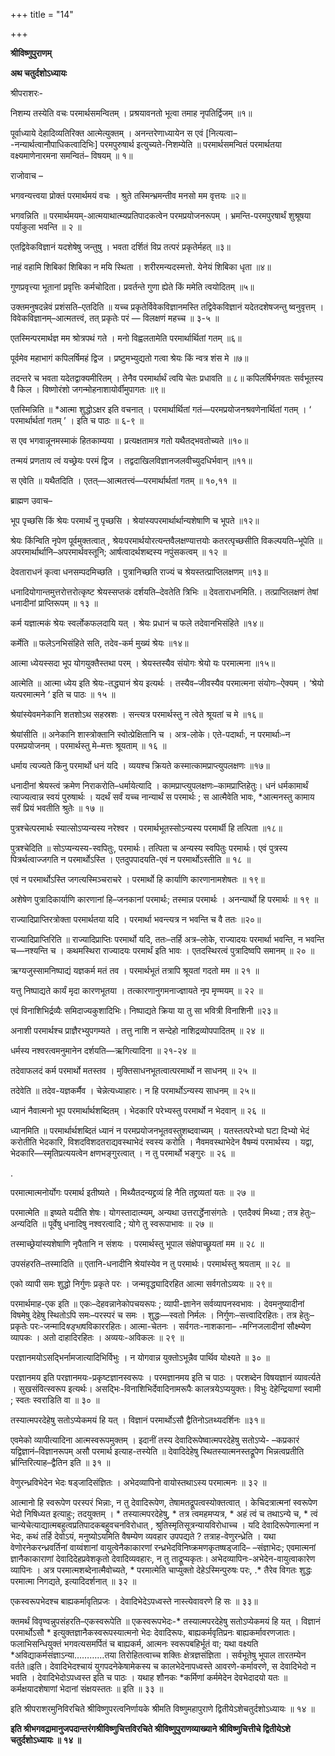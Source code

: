 +++
title = "14"

+++


<div id="pl-73213" claऽऽ="panel-layout">

<div id="pg-73213-0" claऽऽ="panel-grid panel-no-ऽtyle">

<div id="pgc-73213-0-0" claऽऽ="panel-grid-cell" weight="1">

<div id="panel-73213-0-0-0" claऽऽ="ऽo-panel widget widget_ऽow-editor panel-firऽt-child panel-laऽt-child" index="0" data-ऽtyle="{&quot;background_image_attachment&quot;ःfalऽe,&quot;background_diऽplay&quot;ः&quot;tile&quot;}">

<div claऽऽ="ऽo-widget-ऽow-editor ऽo-widget-ऽow-editor-baऽe">

<div claऽऽ="ऽiteorigin-widget-tinymce textwidget">

**श्रीविष्णुपुराणम्**

**अथ चतुर्दशोऽध्यायः**

 श्रीपराशरः-

निशम्य तस्येति वचः परमार्थसमन्वितम् । प्रश्रयावनतो भूत्वा तमाह नृपतिर्द्विजम् ॥१॥

 पूर्वाध्याये देहादिव्यतिरिक्त आत्मेत्युक्तम् । अनन्तरेणाध्यायेन स एवं \[नित्यत्वा– -नन्यार्थत्वानौपाधिकत्वादिभिः\] परमपुरुषार्थ इत्युच्यते-निशम्येति ॥ परमार्थसमन्वितं परमार्थतया वक्ष्यमाणेनारमना समन्वितं– विषयम् ॥ १॥

 राजोवाच –

भगवन्यत्त्वया प्रोक्तं परमार्थमयं वचः । श्रुते तस्मिन्भ्रमन्तीव मनसो मम वृत्तयः ॥२॥

 भगवन्निति ॥ परमार्थमयम्-आत्मयाथात्म्यप्रतिपादकत्वेन परमप्रयोजनरूपम् । भ्रमन्ति-परमपुरषार्थं शुश्रूषया पर्याकुला भवन्ति ॥ २ ॥

एतद्विवेकविज्ञानं यदशेषेषु जन्तुषु । भवता दर्शितं विप्र तत्परं प्रकृतेर्महत् ॥३॥

नाहं वहामि शिबिकां शिबिका न मयि स्थिता । शरीरमन्यदस्मत्तो. येनेयं शिबिका धृता ॥४॥

गुणप्रवृत्त्या भूतानां प्रवृत्तिः कर्मचोदिता। प्रवर्तन्ते गुणा ह्येते किं ममेति त्वयोदितम् ॥५॥

 उक्तमनुषदन्नेवं प्रशंसति–एतदिति ॥ यच्च
प्रकृतेर्विवेकविज्ञानमस्ति तद्विवेकविज्ञानं यदेतदशेषजन्तु ष्वनुवृत्तम् । विवेकविज्ञानम्–आत्मतत्त्वं, तत् प्रकृतेः परं — विलक्षणं महच्च ॥ ३-५ ॥

एतस्मिन्परमार्थज्ञ मम श्रोत्रपथं गते । मनो विह्वलतामेति परमार्थार्थितां गतम् ॥६॥

पूर्वमेव महाभागं कपिलर्षिमहं द्विज । प्रष्टुमभ्युद्यतो गत्वा श्रेयः किं न्वत्र शंस मे ॥७॥

तदन्तरे च भवता यदेतद्वाक्यमीरितम् । तेनैव परमार्थार्थं त्वयि चेतः प्रधावति ॥ ८॥ कपिलर्षिर्भगवतः सर्वभूतस्य वै किल । विष्णोरंशो जगन्मोहनाशायोर्वीमुपागतः ॥९॥

 एतस्मिन्निति ॥ \*आत्मा शुद्धोऽक्षर इति वचनात् । परमार्थार्थितां गतं—परमप्रयोजनश्रवणेनार्थितां गतम् । ‘ परमार्थार्थतां गतम् ’ । इति च पाठः ॥ ६-९ ॥

स एव भगवान्नूनमस्माकं हितकाम्यया । प्रत्यक्षतामत्र गतो यथैतद्भवतोच्यते ॥१०॥

तन्मयं प्रणताय त्वं यच्छ्रेयः परमं द्विज । तद्वदाखिलविज्ञानजलवीच्युदधिर्भवान् ॥११॥

 स एवेति ॥ यथैतदिति । एतत्—आत्मतत्त्वं—परमार्थार्थतां गतम् ॥ १०,११ ॥

 ब्राह्मण उवाच–

भूप पृच्छसि किं श्रेयः परमार्थं नु पृच्छसि । श्रेयांस्यपरमार्थार्थान्यशेषाणि च भूपते ॥१२॥

 श्रेयः किंन्विति नृपेण पूर्वमुक्तत्वात् , श्रेयःपरमार्थयोरत्यन्तवैलक्षण्यात्तयोः कतरत्पृच्छसीति विकल्पयति–भूपेति ॥ अपरमार्थार्थानि–अपरमार्थवस्तूनि; आर्षत्वादर्थशब्दस्य नपुंसकत्वम् ॥ १२ ॥

देवताराधनं कृत्वा धनसम्पदमिच्छति । पुत्रानिच्छति राज्यं च श्रेयस्तत्प्राप्तिलक्षणम् ॥१३॥

 धनादियोगान्तमुत्तरोत्तरोत्कृष्ट श्रेयस्सप्तकं
दर्शयति–देवतेति त्रिभिः ॥ देवताराधनमिति.। तत्प्राप्तिलक्षणं तेषां धनादीनां प्राप्तिरूपम् ॥ १३ ॥

कर्म यज्ञात्मकं श्रेयः स्वर्लोकफलदायि यत् । श्रेयः प्रधानं च फले तदेवानभिसंहिते ॥१४॥

 कर्मेति ॥ फलेऽनभिसंहिते सति, तदेव-कर्म मुख्यं श्रेयः ॥१४॥

आत्मा ध्येयस्सदा भूप योगयुक्तैस्तथा परम् । श्रेयस्तस्यैव संयोगः श्रेयो यः परमात्मना ॥१५॥

 आत्मेति ॥ आत्मा ध्येय इति श्रेयः-तद्ध्यानं श्रेय इत्यर्थः । तस्यैव–जीवस्यैव परमात्मना संयोगः–ऐक्यम् । ‘श्रेयो यत्परमात्मने ‘ इति च पाठः ॥ १५ ॥

श्रेयांस्येवमनेकानि शतशोऽथ सहस्रशः । सन्त्यत्र परमार्थस्तु न त्वेते श्रूयतां च मे ॥१६॥

 श्रेयांसीति ॥ अनेकानि शास्त्रोक्तानि स्वोत्प्रेक्षितानि च । अत्र-लोके। एते-पदार्थाः, न परमार्थाः–न परमप्रयोजनम् । परमार्थस्तु मे–मत्तः श्रूयताम् ॥ १६ ॥

धर्माय त्यज्यते किंनु परमार्थो धनं यदि । व्ययश्च क्रियते कस्मात्कामप्राप्त्युपलक्षणः ॥१७॥

 धनादीनां श्रेयस्त्वं क्रमेण निराकरोति–धर्मायेत्यादि । कामप्राप्त्युपलक्षणः–कामप्राप्तिहेतुः। धनं धर्मकामार्थं त्याज्यत्वान्न स्वयं पुरुषार्थः । यदर्थं सर्वं यच्च नान्यार्थं स परमार्थः ; स आत्मैवेति भावः, \*आत्मनस्तु कामाय सर्वं प्रियं भवतीति श्रुतेः ॥ १७ ॥

पुत्रश्चेत्परमार्थः स्यात्सोऽप्यन्यस्य नरेश्वर । परमार्थभूतस्सोऽन्यस्य परमार्थी हि तत्पिता ॥१८॥

 पुत्रश्चेदिति ॥ सोऽप्यन्यस्य-स्वपितुः, परमार्थः। तत्पिता च अन्यस्य स्वपितुः परमार्थः। एवं पुत्रस्य पित्रर्थत्वाज्जगति न परमार्थोऽस्ति । एतदुपपादयति-एवं न परमार्थोऽस्तीति ॥ १८ ॥

एवं न परमार्थोऽस्ति जगत्यस्मिञ्चराचरे । परमार्थो हि कार्याणि कारणानामशेषतः ॥ १९॥

 अशेषेण पुत्रादिकार्याणि कारणानां हि–जनकानां परमार्थः; तस्मान्न परमार्थः । अनन्यार्थो हि परमार्थः ॥ १९ ॥

राज्यादिप्राप्तिरत्रोक्ता परमार्थतया यदि । परमार्था भवन्त्यत्र न भवन्ति च वै ततः ॥२०॥

 राज्यादिप्राप्तिरिति ॥ राज्यादिप्राप्तिः परमार्थो यदि, ततः–तर्हि अत्र–लोके, राज्यादयः परमार्था भवन्ति, न भवन्ति च—नश्यन्ति च । कथमस्थिरा राज्यादयः परमार्थं इति भावः । एतदस्थिरत्वं पुत्रादिष्वपि समानम् ॥ २० ॥

ऋग्यजुस्सामनिष्पाद्यं यज्ञकर्म मतं तव । परमार्थभूतं तत्रापि श्रूयतां गदतो मम ॥ २१ ॥

यत्तु निष्पाद्यते कार्यं मृदा कारणभूतया । तत्कारणानुगमनाज्ज्ञायते नृप मृण्मयम् ॥ २२ ॥

एवं विनाशिभिर्द्रव्यैः समिदाज्यकुशादिभिः। निष्पाद्यते क्रिया या तु सा भवित्री विनाशिनी ॥२३॥

अनाशी परमार्थश्च प्राज्ञैरभ्युपगम्यते । तत्तु नाशि न सन्देहो नाशिद्रव्योपपादितम् ॥ २४ ॥

 धर्मस्य नश्वरत्वमनुमानेन दर्शयति—ऋगित्यादिना ॥ २१-२४ ॥

तदेवाफलदं कर्म परमार्थो मतस्तव । मुक्तिसाधनभूतत्वात्परमार्थो न साधनम् ॥ २५ ॥

 तदेवेति ॥ तदेव-यज्ञकर्मैव । चेन्नेत्यध्याहारः। न हि परमार्थोऽन्यस्य साधनम् ॥ २५॥

ध्यानं नैवात्मनो भूप परमार्थार्थशब्दितम् । भेदकारि परेभ्यस्तु परमार्थो न भेदवान् ॥ २६ ॥

 ध्यानमिति ॥ परमार्थार्थशब्दितं ध्यानं न
परमप्रयोजनभूतवस्तुशब्दवाच्यम् । यतस्तत्परेभ्यो घटा दिभ्यो भेदं करोतीति भेदकारि, विशदविशदतराद्यवस्थाभेदं स्वस्य करोति । नैवमवस्थाभेदेन वैषम्यं
परमार्थस्य । यद्वा, भेदकारि—स्मृतिप्रत्ययत्वेन क्षणभङ्गुरत्वात् । न तु परमार्थो भङ्गुरः ॥ २६ ॥

.

परमात्मात्मनोर्योगः परमार्थ इतीष्यते । मिथ्यैतदन्यद्द्रव्यं हि नैति तद्द्रव्यतां यतः ॥ २७ ॥

 परमात्मेति ॥ इष्यते यदीति शेषः। योगस्तादात्म्यम्, अन्यथा उत्तरार्द्धेनासंगतेः । एतदैक्यं मिथ्या ; तत्र हेतुः–अन्यदिति ॥ पूर्वेषु धनादिषु नश्वरत्वादि ; योगे तु स्वरूपाभावः ॥ २७ ॥

तस्माच्छ्रेयांस्यशेषाणि नृपैतानि न संशयः । परमार्थस्तु भूपाल संक्षेपाच्छ्रूयतां मम ॥ २८ ॥

 उपसंहरति–तस्मादिति ॥ एतानि-धनादीनि श्रेयांस्येव न तु परमार्थः। परमार्थस्तु श्रयताम् ॥ २८ ॥

एको व्यापी समः शुद्धो निर्गुणः प्रकृते परः । जन्मवृद्ध्यादिरहित आत्मा सर्वगतोऽव्ययः ॥ २९॥

 परमार्थमाह-एक इति ॥ एकः–देहवन्नानेकोपचयरूपः ; व्यापी-ज्ञानेन सर्वव्यापनस्वभावः । देवमनुष्यादीनां विषमेषु देहेषु स्थितोऽपि समः–परस्परं च समः । शुद्धः—स्वतो निर्मलः । निर्गुणः–सत्त्वादिरहितः। तत्र हेतुः–प्रकृतेः परः-जन्मादि*षड्भा*वविकाररहितः। आत्मा-चेतनः । सर्वगतः-नाशकाना– -मग्निजलादीनां सौक्ष्म्येण व्यापकः । अतो दाहादिरहितः । अव्ययः-अविकलः ॥ २९ ॥

परज्ञानमयोऽसद्भिर्नामजात्यादिभिर्विभुः । न योगवान्न युक्तोऽभून्नैव पार्थिव योक्ष्यते ॥ ३० ॥

 परज्ञानमय इति परज्ञानमयः-प्रकृष्टज्ञानस्वरूपः । परमज्ञानमय इति च पाठः । परशब्देन विषयज्ञानं व्यावर्त्यते । सुखसंवित्स्वरूप इत्यर्थः। असद्भिः-विनाशिभिर्देवादिनामरूपैः कालत्रयेऽप्ययुक्तः। विभुः देहेन्द्रियाणां स्वामी ; स्वतः स्वराडिति वा ॥ ३० ॥

तस्यात्मपरदेहेषु सतोऽप्येकमयं हि यत् । विज्ञानं परमार्थोऽसौ द्वैतिनोऽतथ्यदर्शिनः ॥३१॥

 एवमेको व्यापीत्यादिना आत्मस्वरूपमुक्तम् । इदानीं तस्य देवादिरूपेष्वात्मपरदेहेषु सतोऽप्ये- –कप्रकारं यद्विज्ञानं–विज्ञानरूपम् असौ परमार्थ इत्याह-तस्येति ॥ देवादिदेहेषु स्थितस्यात्मनस्तद्रूपेण भिन्नत्वप्रतीति र्भ्रान्तिरित्याह–द्वैतिन इति ॥ ३१ ॥

वेणुरन्ध्रविभेदेन भेदः षड्जादिसंज्ञितः । अभेदव्यापिनो वायोस्तथाऽस्य परमात्मनः ॥ ३२ ॥

 आत्मानो हि स्वरूपेण परस्परं भिन्नाः, न तु देवादिरूपेण, तेषामतद्रूपत्वस्योक्तत्वात् । केचिदत्रात्मनां स्वरूपेण भेदो निषिध्यत इत्याहुः; तदयुक्तम् । \* तस्यात्मपरदेहेषु, \* तत्र त्वमहमप्यत्र, \* अहं त्वं च तथाऽन्ये च, \* त्वं चान्येचेत्याद्यात्मबहुत्वप्रतिपादकबहुवचनविरोधात् , श्रुतिस्मृतिसूत्रन्यायविरोधाच्च । यदि देवादिरूपेणात्मनां न भेदः, कथं तर्हि देवोऽयं, मनुष्योऽयमिति वैषम्येण व्यवहार उपपद्यते ? तत्राह-वेणुरन्ध्रेति । यथा वेणोरनेकरन्ध्रवर्तिनां वाय्वंशानां वायुत्वेनैकाकारणां रन्ध्रभेदविनिष्क्रमणकृतष्षड्जादि– –संज्ञाभेदः; एवमात्मनां ज्ञानैकाकाराणां देवादिदेहप्रवेशकृतो देवादिव्यवहारः, न तु ताद्रूप्यकृतः। अभेदव्यापिनः-अभेदेन-वायुत्वाकारेण व्यापिनः । अत्र परमात्मशब्देनात्मैवोच्यते, \* परमात्मेति चाप्युक्तो देहेऽस्मिन्पुरुषः परः, .\* तैरेव विगतः शुद्धः परमात्मा निगद्यते, इत्यादिदर्शनात् ॥ ३२ ॥

एकस्वरूपभेदश्च बाह्यकर्मावृतिप्रजः । देवादिभेदेऽपध्वस्ते नास्त्येवावरणे हि सः ॥ ३३॥

 क्तमर्थं विवृण्वन्नुपसंहरति–एकस्वरूपेति ॥ एकस्वरूपभेदः-\* तस्यात्मपरदेहेषु सतोऽप्येकमयं हि यत् । विज्ञानं परमार्थोऽसौ \* इत्युक्तज्ञानैकस्वरूपस्यात्मनो भेदः देवादिरूपः, बाह्यकर्मवृतिप्रनः बाह्यकर्मावरणजातः। फलाभिसन्धियुक्तं भगवत्यसमर्पितं च बाह्यकर्म, आत्मनः स्वरूपबहिर्भूतं वा; यथा वक्ष्यति \*अविद्याकर्मसंज्ञाऽन्या…………तया
तिरोहितत्वाच्च शक्तिः क्षेत्रज्ञसंज्ञिता । सर्वभूतेषु भूपाल तारतम्येन वर्तते॥इति। देवादिभेदश्चायं युगपदनेकेषामेकस्य च कालभेदेनापध्वस्ते आवरणे-कर्मावरणे, स देवादिभेदो न भवति । देवादिभेदोऽपध्वस्त इति च पाठः । यथाह शौनकः \*कर्मिणां कर्ममेदेन देवभेदादयो यतः ॥ कर्मक्षयादशेषाणां भेदानां संक्षयस्ततः ॥ इति ॥ ३३ ॥

 इति श्रीपराशरमुनिविरचिते श्रीविष्णुपरत्वनिर्णायके श्रीमति विष्णुमहापुराणे द्वितीयेऽशेचतुर्दशोऽध्यायः ॥ १४ ॥

**इति श्रीभगवद्रामानुजपदान्तरंगश्रीविष्णुचित्तविरचिते श्रीविष्णुपुराणव्याख्याने श्रीविष्णुचित्तीचे द्वितीयेऽशे चतुर्दशोऽध्यायः ॥ १४ ॥**














